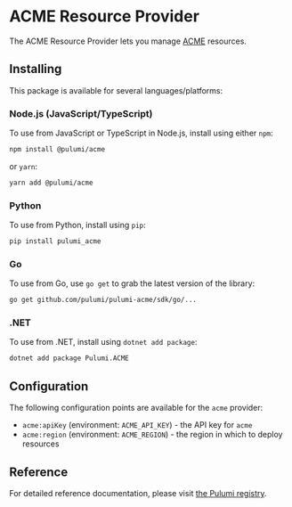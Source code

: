 # ACME Resource Provider

The ACME Resource Provider lets you manage [ACME](http://example.com) resources.

## Installing

This package is available for several languages/platforms:

### Node.js (JavaScript/TypeScript)

To use from JavaScript or TypeScript in Node.js, install using either `npm`:

```bash
npm install @pulumi/acme
```

or `yarn`:

```bash
yarn add @pulumi/acme
```

### Python

To use from Python, install using `pip`:

```bash
pip install pulumi_acme
```

### Go

To use from Go, use `go get` to grab the latest version of the library:

```bash
go get github.com/pulumi/pulumi-acme/sdk/go/...
```

### .NET

To use from .NET, install using `dotnet add package`:

```bash
dotnet add package Pulumi.ACME
```

## Configuration

The following configuration points are available for the `acme` provider:

- `acme:apiKey` (environment: `ACME_API_KEY`) - the API key for `acme`
- `acme:region` (environment: `ACME_REGION`) - the region in which to deploy resources

## Reference

For detailed reference documentation, please visit [the Pulumi registry](https://www.pulumi.com/registry/packages/acme/api-docs/).
